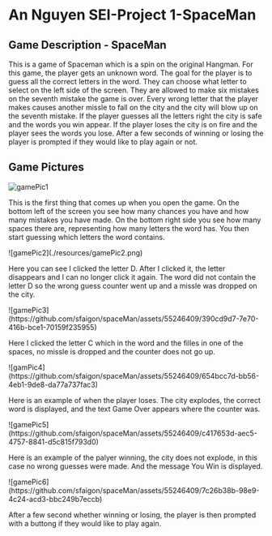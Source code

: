 <h1>An Nguyen SEI-Project 1-SpaceMan</h1>
<h2>Game Description - SpaceMan</h2>
<p>This is a game of Spaceman which is a spin on the original Hangman. For this game, the player gets an unknown word. The goal for the player is to guess all the correct letters in the word. They can choose what letter to select on the left side of the screen. They are allowed to make six mistakes on the seventh mistake the game is over. Every wrong letter that the player makes causes another missle to fall on the city and the city will blow up on the seventh mistake. If the player guesses all the letters right the city is safe and the words you win appear. If the player loses the city is on fire and the player sees the words you lose. After a few seconds of winning or losing the player is prompted if they would like to play again or not. </p>
<h2>Game Pictures</h2>

![gamePic1](https://github.com/sfaigon/spaceMan/assets/55246409/9d958542-723a-4816-8a9a-a710fc9d09c0)
<p>This is the first thing that comes up when you open the game. On the bottom left of the screen you see how many chances you have and how many mistakes you have made. On the bottom right side you see how many spaces there are, representing how many letters the word has. You then start guessing which letters the word contains. </p> 
![gamePic2](./resources/gamePic2.png)
<p>Here you can see I clicked the letter D. After I clicked it, the letter disappears and I can no longer click it again. The word did not contain the letter D so the wrong guess counter went up and a missle was dropped on the city.</p>
![gamePic3](https://github.com/sfaigon/spaceMan/assets/55246409/390cd9d7-7e70-416b-bce1-70159f235955)
<p>Here I clicked the letter C which in the word and the filles in one of the spaces, no missle is dropped and the counter does not go up.</p>
![gamPic4](https://github.com/sfaigon/spaceMan/assets/55246409/654bcc7d-bb56-4eb1-9de8-da77a737fac3)
<p>Here is an example of when the player loses. The city explodes, the correct word is displayed, and the text Game Over appears where the counter was.</p>
![gamePic5](https://github.com/sfaigon/spaceMan/assets/55246409/c417653d-aec5-4757-8841-d5c815f793d0)
<p>Here is an example of the palyer winning, the city does not explode, in this case no wrong guesses were made. And the message You Win is displayed.</p>
![gamePic6](https://github.com/sfaigon/spaceMan/assets/55246409/7c26b38b-98e9-4c24-acd3-bbc249b7eccb)
<p>After a few second whether winning or losing, the player is then prompted with a buttong if they would like to play again.</p>
